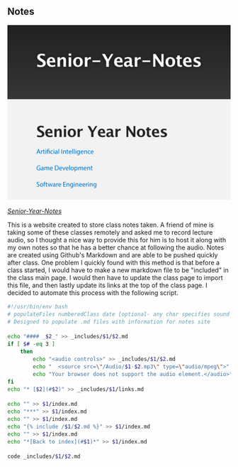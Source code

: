 ## Notes

![Website Photo where Notes are stored](/images/notes.png)

*[Senior-Year-Notes](https://mattfossett.github.io/Senior-Year-Notes/)*

This is a website created to store class notes taken. A friend of mine is taking some of these classes remotely and asked me to record lecture audio, so I thought a nice way to provide this for him is to host it along with my own notes so that he has a better chance at following the audio. Notes are created using Github's Markdown and are able to be pushed quickly after class. 
One problem I quickly found with this method is that before a class started, I would have to make a new markdown file to be "included" in the class main page. I would then have to update the class page to import this file, and then lastly update its links at the top of the class page. I decided to automate this process with the following script. 

```bash
#!/usr/bin/env bash
# populateFiles numberedClass date [optional- any char specifies sound file inclusion]
# Designed to populate .md files with information for notes site

echo "#### _$2_" >> _includes/$1/$2.md
if [ $# -eq 3 ]
    then 
        echo "<audio controls>" >> _includes/$1/$2.md
        echo "  <source src=\"/Audio/$1-$2.mp3\" type=\"audio/mpeg\">" >> _includes/$1/$2.md
        echo "Your browser does not support the audio element.</audio>" >> _includes/$1/$2.md
fi
echo "* [$2](#$2)" >> _includes/$1/links.md

echo "" >> $1/index.md
echo "***" >> $1/index.md
echo "" >> $1/index.md
echo "{% include /$1/$2.md %}" >> $1/index.md
echo "" >> $1/index.md
echo "*[Back to index](#$1)*" >> $1/index.md

code _includes/$1/$2.md
```
